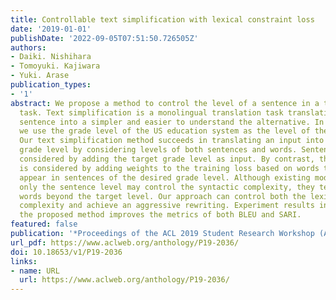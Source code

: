 ```yaml
---
title: Controllable text simplification with lexical constraint loss
date: '2019-01-01'
publishDate: '2022-09-05T07:51:50.726505Z'
authors:
- Daiki. Nishihara
- Tomoyuki. Kajiwara
- Yuki. Arase
publication_types:
- '1'
abstract: We propose a method to control the level of a sentence in a text simplification
  task. Text simplification is a monolingual translation task translating a complex
  sentence into a simpler and easier to understand the alternative. In this study,
  we use the grade level of the US education system as the level of the sentence.
  Our text simplification method succeeds in translating an input into a specific
  grade level by considering levels of both sentences and words. Sentence level is
  considered by adding the target grade level as input. By contrast, the word level
  is considered by adding weights to the training loss based on words that frequently
  appear in sentences of the desired grade level. Although existing models that consider
  only the sentence level may control the syntactic complexity, they tend to generate
  words beyond the target level. Our approach can control both the lexical and syntactic
  complexity and achieve an aggressive rewriting. Experiment results indicate that
  the proposed method improves the metrics of both BLEU and SARI.
featured: false
publication: '*Proceedings of the ACL 2019 Student Research Workshop (ACL 2019 SRW)*'
url_pdf: https://www.aclweb.org/anthology/P19-2036/
doi: 10.18653/v1/P19-2036
links:
- name: URL
  url: https://www.aclweb.org/anthology/P19-2036/
---
```



